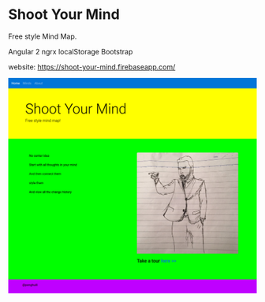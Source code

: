 # Shoot Your Mind

Free style Mind Map.

Angular 2
ngrx
localStorage
Bootstrap

website: https://shoot-your-mind.firebaseapp.com/

![Alt text](/src/assets/home_page.png?raw=true "Home page")
